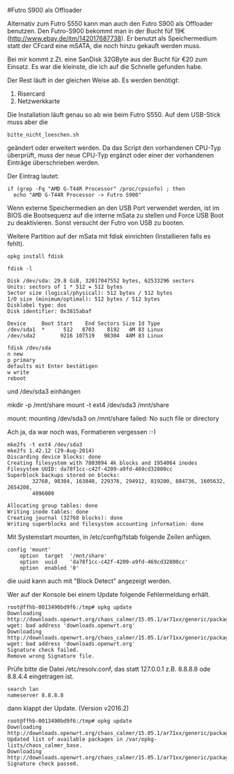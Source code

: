 #Futro S900 als Offloader

Alternativ zum Futro S550 kann man auch den Futro S900 als Offloader benutzen. Den Futro-S900 bekommt man in der Bucht füf 19€ (http://www.ebay.de/itm/142017687738). Er benutzt als Speichermedium statt der CFcard eine mSATA, die noch hinzu gekauft werden muss.

Bei mir kommt z.Zt. eine SanDisk 32GByte aus der Bucht für €20 zum Einsatz. Es war die kleinste, die ich auf die Schnelle gefunden habe.

Der Rest läuft in der gleichen Weise ab. Es werden benötigt:

1. Risercard
2. Netzwerkkarte

Die Installation läuft genau so ab wie beim Futro S550. Auf dem USB-Stick muss aber die
~~~
bitte_nicht_loeschen.sh
~~~

geändert oder erweitert werden. Da das Script den vorhandenen CPU-Typ überprüft, muss der neue CPU-Typ ergänzt oder einer der vorhandenen Einträge überschrieben werden.

Der Eintrag lautet:

~~~
if (grep -Fq "AMD G-T44R Processor" /proc/cpuinfo) ; then
  echo "AMD G-T44R Processor -> Futro S900"
~~~

Wenn externe Speichermedien an den USB Port verwendet werden, ist im BIOS die Bootsequenz auf die interne mSata zu stellen und Force USB Boot zu deaktivieren.
Sonst versucht der Futro von USB zu booten.


Weitere Partition auf der mSata mit fdisk einrichten (Installieren falls es fehlt).
~~~
opkg install fdisk
~~~
~~~
fdisk -l

Disk /dev/sda: 29.8 GiB, 32017047552 bytes, 62533296 sectors
Units: sectors of 1 * 512 = 512 bytes
Sector size (logical/physical): 512 bytes / 512 bytes
I/O size (minimum/optimal): 512 bytes / 512 bytes
Disklabel type: dos
Disk identifier: 0x3815abaf

Device     Boot Start    End Sectors Size Id Type
/dev/sda1  *      512   8703    8192   4M 83 Linux
/dev/sda2        9216 107519   98304  48M 83 Linux
~~~

~~~
fdisk /dev/sda
n new
p primary
defaults mit Enter bestätigen
w write
reboot
~~~

und /dev/sda3 einhängen

mkdir -p /mnt/share
mount -t ext4 /dev/sda3 /mnt/share

mount: mounting /dev/sda3 on /mnt/share failed: No such file or directory

Ach ja, da war noch was, Formatieren vergessen :-)

~~~
mke2fs -t ext4 /dev/sda3
mke2fs 1.42.12 (29-Aug-2014)
Discarding device blocks: done
Creating filesystem with 7803094 4k blocks and 1954064 inodes
Filesystem UUID: da78f1cc-c42f-4209-a9fd-469cd32800cc
Superblock backups stored on blocks:
        32768, 98304, 163840, 229376, 294912, 819200, 884736, 1605632, 2654208,
        4096000

Allocating group tables: done
Writing inode tables: done
Creating journal (32768 blocks): done
Writing superblocks and filesystem accounting information: done
~~~

Mit Systemstart mounten, in /etc/config/fstab folgende Zeilen anfügen.
~~~
config 'mount'
	option	target	'/mnt/share'
	option	uuid	'da78f1cc-c42f-4209-a9fd-469cd32800cc'
	option	enabled	'0'
~~~
die uuid kann auch mit "Block Detect" angezeigt werden.


Wer auf der Konsole bei einem Update folgende Fehlermeldung erhält.
~~~
root@ffhb-0013490bd9f6:/tmp# opkg update
Downloading http://downloads.openwrt.org/chaos_calmer/15.05.1/ar71xx/generic/packages/base/Packages.gz.
wget: bad address 'downloads.openwrt.org'
Downloading http://downloads.openwrt.org/chaos_calmer/15.05.1/ar71xx/generic/packages/base/Packages.sig.
wget: bad address 'downloads.openwrt.org'
Signature check failed.
Remove wrong Signature file.
~~~
Prüfe bitte die Datei /etc/resolv.conf,
das statt 127.0.0.1 z.B. 8.8.8.8 ode 8.8.4.4 eingetragen ist.
~~~
search lan
nameserver 8.8.8.8
~~~
dann klappt der Update. (Version v2016.2)
~~~
root@ffhb-0013490bd9f6:/tmp# opkg update
Downloading http://downloads.openwrt.org/chaos_calmer/15.05.1/ar71xx/generic/packages/base/Packages.gz.
Updated list of available packages in /var/opkg-lists/chaos_calmer_base.
Downloading http://downloads.openwrt.org/chaos_calmer/15.05.1/ar71xx/generic/packages/base/Packages.sig.
Signature check passed.
~~~